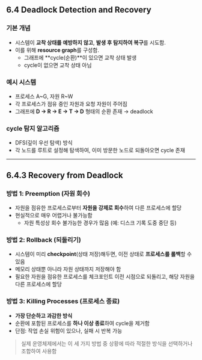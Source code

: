 ## 6.4 Deadlock Detection and Recovery

### 기본 개념
- 시스템이 **교착 상태를 예방하지 않고**, **발생 후 탐지하여 복구**를 시도함.
- 이를 위해 **resource graph**를 구성함.
  - 그래프에 **cycle(순환)**이 있으면 교착 상태 발생
  - cycle이 없으면 교착 상태 아님

### 예시 시스템
- 프로세스 A~G, 자원 R~W
- 각 프로세스가 점유 중인 자원과 요청 자원이 주어짐
- 그래프에 **D → R → E → T → D** 형태의 순환 존재 → deadlock

### cycle 탐지 알고리즘
- DFS(깊이 우선 탐색) 방식
- 각 노드를 루트로 설정해 탐색하여, 이미 방문한 노드로 되돌아오면 cycle 존재

---

## 6.4.3 Recovery from Deadlock

### 방법 1: Preemption (자원 회수)
- 자원을 점유한 프로세스로부터 **자원을 강제로 회수**하여 다른 프로세스에 할당
- 현실적으로 매우 어렵거나 불가능함
  - 자원 특성상 회수 불가능한 경우가 많음 (예: 디스크 기록 도중 중단 등)

### 방법 2: Rollback (되돌리기)
- 시스템이 미리 **checkpoint**(상태 저장)해두면, 이전 상태로 **프로세스를 롤백**할 수 있음
- 메모리 상태뿐 아니라 자원 상태까지 저장해야 함
- 필요한 자원을 점유한 프로세스를 체크포인트 이전 시점으로 되돌리고, 해당 자원을 다른 프로세스에 할당

### 방법 3: Killing Processes (프로세스 종료)
- **가장 단순하고 과감한 방식**
- 순환에 포함된 프로세스를 **하나 이상 종료**하여 cycle을 제거함
- 단점: 작업 손실 위험이 있으나, 실패 시 반복 가능

> 실제 운영체제에서는 이 세 가지 방법 중 상황에 따라 적절한 방식을 선택하거나 조합하여 사용함
